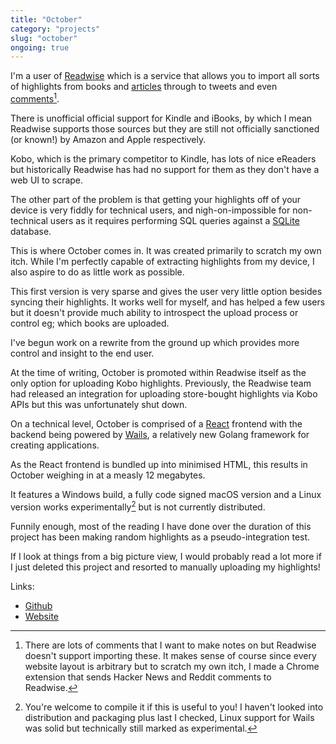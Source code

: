 ```yaml
---
title: "October"
category: "projects"
slug: "october"
ongoing: true
---
```


I'm a user of [Readwise](https://readwise.io) which is a service that allows you to import all sorts of highlights from books and [articles](https://readwise.io/read) through to tweets and even [comments](https://chrome.google.com/webstore/detail/comments-to-readwise/mbpckcijlikkkakedodgpgkdmgbdogmp)[^1].

There is unofficial official support for Kindle and iBooks, by which I mean Readwise supports those sources but they are still not officially sanctioned (or known!) by Amazon and Apple respectively.

Kobo, which is the primary competitor to Kindle, has lots of nice eReaders but historically Readwise has had no support for them as they don't have a web UI to scrape.

The other part of the problem is that getting your highlights off of your device is very fiddly for technical users, and nigh-on-impossible for non-technical users as it requires performing SQL queries against a [SQLite](https://www.sqlite.org/index.html) database.

This is where October comes in. It was created primarily to scratch my own itch. While I'm perfectly capable of extracting highlights from my device, I also aspire to do as little work as possible.

This first version is very sparse and gives the user very little option besides syncing their highlights. It works well for myself, and has helped a few users but it doesn't provide much ability to introspect the upload process or control eg; which books are uploaded.

I've begun work on a rewrite from the ground up which provides more control and insight to the end user.

At the time of writing, October is promoted within Readwise itself as the only option for uploading Kobo highlights. Previously, the Readwise team had released an integration for uploading store-bought highlights via Kobo APIs but this was unfortunately shut down.

On a technical level, October is comprised of a [React](https://reactjs.org/) frontend with the backend being powered by [Wails](https://wails.io/), a relatively new Golang framework for creating applications.

As the React frontend is bundled up into minimised HTML, this results in October weighing in at a measly 12 megabytes.

It features a Windows build, a fully code signed macOS version and a Linux version works experimentally[^2] but is not currently distributed.

Funnily enough, most of the reading I have done over the duration of this project has been making random highlights as a pseudo-integration test.

If I look at things from a big picture view, I would probably read a lot more if I just deleted this project and resorted to manually uploading my highlights!

Links:
* [Github](https://github.com/marcus-crane/october)
* [Website](https://october.utf9k.net/)


[^1]: There are lots of comments that I want to make notes on but Readwise doesn't support importing these. It makes sense of course since every website layout is arbitrary but to scratch my own itch, I made a Chrome extension that sends Hacker News and Reddit comments to Readwise.

[^2]: You're welcome to compile it if this is useful to you! I haven't looked into distribution and packaging plus last I checked, Linux support for Wails was solid but technically still marked as experimental.